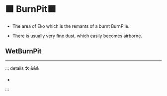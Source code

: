 
# 🟩  <eko>BurnPit</eko>🟩

- The area of Eko which is the remants of a burnt BurnPile.

- There is usually very fine dust, which easily becomes airborne.  

## WetBurnPit

---

<!-- =================================================== -->
<!-- =================================================== -->
<!-- =================================================== -->
<!-- =================================================== -->
<!-- =================================================== -->
::: details 🛠 <dev>&&&</dev>

-

:::
